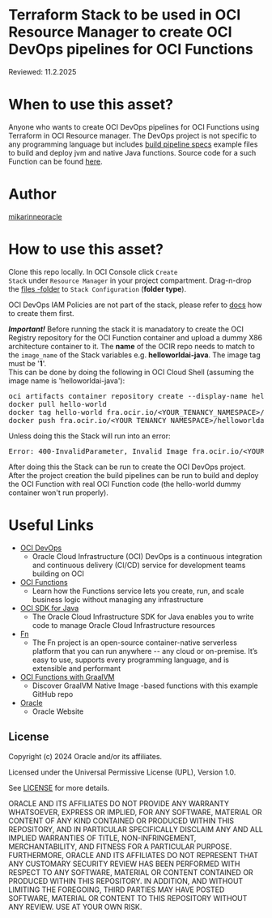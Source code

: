 <!--
Copyright (c) 2024 Oracle and/or its affiliates.

The Universal Permissive License (UPL), Version 1.0

Subject to the condition set forth below, permission is hereby granted to any
person obtaining a copy of this software, associated documentation and/or data
(collectively the "Software"), free of charge and under any and all copyright
rights in the Software, and any and all patent rights owned or freely
licensable by each licensor hereunder covering either (i) the unmodified
Software as contributed to or provided by such licensor, or (ii) the Larger
Works (as defined below), to deal in both

(a) the Software, and
(b) any piece of software and/or hardware listed in the lrgrwrks.txt file if
one is included with the Software (each a "Larger Work" to which the Software
is contributed by such licensors),

without restriction, including without limitation the rights to copy, create
derivative works of, display, perform, and distribute the Software and make,
use, sell, offer for sale, import, export, have made, and have sold the
Software and the Larger Work(s), and to sublicense the foregoing rights on
either these or other terms.

This license is subject to the following condition:
The above copyright notice and either this complete permission notice or at
a minimum a reference to the UPL must be included in all copies or
substantial portions of the Software.

THE SOFTWARE IS PROVIDED "AS IS", WITHOUT WARRANTY OF ANY KIND, EXPRESS OR
IMPLIED, INCLUDING BUT NOT LIMITED TO THE WARRANTIES OF MERCHANTABILITY,
FITNESS FOR A PARTICULAR PURPOSE AND NONINFRINGEMENT. IN NO EVENT SHALL THE
AUTHORS OR COPYRIGHT HOLDERS BE LIABLE FOR ANY CLAIM, DAMAGES OR OTHER
LIABILITY, WHETHER IN AN ACTION OF CONTRACT, TORT OR OTHERWISE, ARISING FROM,
OUT OF OR IN CONNECTION WITH THE SOFTWARE OR THE USE OR OTHER DEALINGS IN THE
SOFTWARE.
-->

# Terraform Stack to be used in OCI Resource Manager to create OCI DevOps pipelines for OCI Functions

Reviewed: 11.2.2025
 
# When to use this asset?
 
Anyone who wants to create OCI DevOps pipelines for OCI Functions using Terraform in OCI Resource manager.
The DevOps project is not specific to any programming language but includes <a href="./files/build_pipeline_specs/">build pipeline specs</a> example files to build and deploy jvm and native Java functions. Source code for a such Function can be found <a href="https://github.com/oracle-devrel/technology-engineering/blob/main/app-dev/devops-and-containers/functions/java-helloworld-AI-with-local-dev-and-oci-functions/README.md">here</a>.

# Author
<a href="https://github.com/mikarinneoracle">mikarinneoracle</a>

# How to use this asset?

Clone this repo locally. In OCI Console click <code>Create Stack</code> under <code>Resource Manager</code> in your project compartment. Drag-n-drop the <a href="./files">files -folder</a> to <code>Stack Configuration</code> (<b>folder type</b>).
<p>
OCI DevOps IAM Policies are not part of the stack, please refer to <a href="https://docs.oracle.com/en-us/iaas/Content/devops/using/devops_iampolicies.htm">docs</a> how to create them first.
<p>
<b><i>Important!</i></b> Before running the stack it is manadatory to create the OCI Registry repository for the OCI Function container and upload a dummy X86 architecture container to it. The <b>name</b> of the OCIR repo needs to match to the <code>image_name</code> of the Stack variables e.g. <b>helloworldai-java</b>. The image tag must be '<b>1</b>'.
<br>
This can be done by doing the following in OCI Cloud Shell (assuming the image name is 'helloworldai-java'):
<pre>
oci artifacts container repository create --display-name helloworldai-java --compartment-id ocid1.compartment.oc1.....gq
docker pull hello-world
docker tag hello-world fra.ocir.io/&lt;YOUR_TENANCY_NAMESPACE&gt;/helloworldai-java:1
docker push fra.ocir.io/&lt;YOUR_TENANCY_NAMESPACE&gt;/helloworldai-java:1
</pre>
Unless doing this the Stack will run into an error:
<pre>
Error: 400-InvalidParameter, Invalid Image fra.ocir.io/&lt;YOUR_TENANCY_NAMESPACE&gt;/&lt;image_name&gt:1 does not exist or you do not have access to use it
</pre>
After doing this the Stack can be run to create the OCI DevOps project. After the project creation the build pipelines can be run to build and deploy the OCI Function with real OCI Function code (the hello-world dummy container won't run properly).

# Useful Links

- [OCI DevOps](https://www.oracle.com/cloud/cloud-native/devops-service/)
    - Oracle Cloud Infrastructure (OCI) DevOps is a continuous integration and continuous delivery (CI/CD) service for development teams building on OCI
- [OCI Functions](https://docs.oracle.com/en-us/iaas/Content/Functions/Concepts/functionsoverview.htm)
    - Learn how the Functions service lets you create, run, and scale business logic without managing any infrastructure
- [OCI SDK for Java](https://docs.oracle.com/en-us/iaas/Content/API/SDKDocs/javasdk.htm)
    - The Oracle Cloud Infrastructure SDK for Java enables you to write code to manage Oracle Cloud Infrastructure resources
- [Fn](https://fnproject.io/)
    - The Fn project is an open-source container-native serverless platform that you can run anywhere -- any cloud or on-premise. It’s easy to use, supports every programming language, and is extensible and performant
- [OCI Functions with GraalVM](https://github.com/shaunsmith/graalvm-fn-init-images)
    - Discover GraalVM Native Image -based functions with this example GitHub repo
- [Oracle](https://www.oracle.com/)
    - Oracle Website

## License

Copyright (c) 2024 Oracle and/or its affiliates.

Licensed under the Universal Permissive License (UPL), Version 1.0.

See [LICENSE](LICENSE) for more details.

ORACLE AND ITS AFFILIATES DO NOT PROVIDE ANY WARRANTY WHATSOEVER, EXPRESS OR IMPLIED, FOR ANY SOFTWARE, MATERIAL OR CONTENT OF ANY KIND CONTAINED OR PRODUCED WITHIN THIS REPOSITORY, AND IN PARTICULAR SPECIFICALLY DISCLAIM ANY AND ALL IMPLIED WARRANTIES OF TITLE, NON-INFRINGEMENT, MERCHANTABILITY, AND FITNESS FOR A PARTICULAR PURPOSE.  FURTHERMORE, ORACLE AND ITS AFFILIATES DO NOT REPRESENT THAT ANY CUSTOMARY SECURITY REVIEW HAS BEEN PERFORMED WITH RESPECT TO ANY SOFTWARE, MATERIAL OR CONTENT CONTAINED OR PRODUCED WITHIN THIS REPOSITORY. IN ADDITION, AND WITHOUT LIMITING THE FOREGOING, THIRD PARTIES MAY HAVE POSTED SOFTWARE, MATERIAL OR CONTENT TO THIS REPOSITORY WITHOUT ANY REVIEW. USE AT YOUR OWN RISK. 